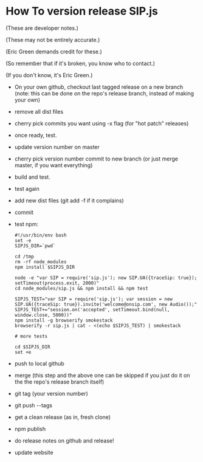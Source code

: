 # How To version release SIP.js

(These are developer notes.)

(These may not be entirely accurate.)

(Eric Green demands credit for these.)

(So remember that if it's broken, you know who to contact.)

(If you don't know, it's Eric Green.)

* On your own github, checkout last tagged release on a new branch (note: this can be done on the repo's release branch, instead of making your own)
* remove all dist files
* cherry pick commits you want using -x flag (for "hot patch" releases)
* once ready, test.
* update version number on master
* cherry pick version number commit to new branch (or just merge master, if you want everything)
* build and test.
* test again
* add new dist files (git add -f if it complains)
* commit
* test npm:

    ```shell
    #!/usr/bin/env bash
    set -e
    SIPJS_DIR=`pwd`

    cd /tmp
    rm -rf node_modules
    npm install $SIPJS_DIR

    node -e "var SIP = require('sip.js'); new SIP.UA({traceSip: true}); setTimeout(process.exit, 2000)"
    cd node_modules/sip.js && npm install && npm test

    SIPJS_TEST="var SIP = require('sip.js'); var session = new SIP.UA({traceSip: true}).invite('welcome@onsip.com', new Audio());"
    SIPJS_TEST+="session.on('accepted', setTimeout.bind(null, window.close, 5000))"
    npm install -g browserify smokestack
    browserify -r sip.js | cat - <(echo $SIPJS_TEST) | smokestack

    # more tests

    cd $SIPJS_DIR
    set +e
    ```

* push to local github
* merge (this step and the above one can be skipped if you just do it on the the repo's release branch itself)
* git tag (your version number)
* git push --tags
* get a clean release (as in, fresh clone)
* npm publish
* do release notes on github and release!
* update website
